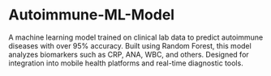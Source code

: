 # Autoimmune-ML-Model
A machine learning model trained on clinical lab data to predict autoimmune diseases with over 95% accuracy. Built using Random Forest, this model analyzes biomarkers such as CRP, ANA, WBC, and others. Designed for integration into mobile health platforms and real-time diagnostic tools.
